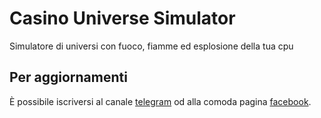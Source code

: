# Casino Universe Simulator

Simulatore di universi con fuoco, fiamme ed esplosione della tua cpu


## Per aggiornamenti

È possibile iscriversi al canale [telegram](https://telegram.me/matteoalessiocarrara) 
od alla comoda pagina [facebook](https://www.facebook.com/matteoalessiocarrara).


